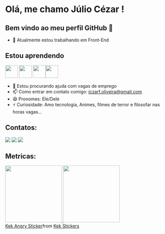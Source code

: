 # Olá, me chamo Júlio Cézar ! 
## Bem vindo ao meu perfil GitHub 👋



- 🔭 Atualmente estou trabalhando em Front-End	

## Estou aprendendo
<img src="https://cdn.jsdelivr.net/gh/devicons/devicon@latest/icons/html5/html5-original-wordmark.svg" width="40" height="40"/> <img src="https://cdn.jsdelivr.net/gh/devicons/devicon@latest/icons/css3/css3-original-wordmark.svg" width="40" height="40"/> <img src="https://cdn.jsdelivr.net/gh/devicons/devicon@latest/icons/javascript/javascript-original.svg" width="40" height="40"/><img src="https://cdn.jsdelivr.net/gh/devicons/devicon@latest/icons/python/python-original.svg" width="40" height="40"/>
          
		  
- 🤔 Estou procurando ajuda com vagas de emprego
- 📫 Como entrar em contato comigo: jczarf.oliveira@gmail.com	
- 😄 Pronomes: Ele/Dele	
- ⚡ Curiosidade: Amo tecnologia, Animes, filmes de terror e filosofar nas horas vagas... 


## Contatos:

<div>
<a href="https://instagram.com/julio.cfo" target="_blank"><img loading="lazy" src="https://img.shields.io/badge/-Instagram-%23E4405F?style=for-the-badge&logo=instagram&logoColor=white" target="_blank"></a>
<a href = "mailto:contato@jczarf.oliveira@gmail.com"><img loading="lazy" src="https://img.shields.io/badge/Gmail-D14836?style=for-the-badge&logo=gmail&logoColor=white" target="_blank"></a>
<a href="https://www.linkedin.com/in/Júliocf" target="_blank"><img loading="lazy" src="https://img.shields.io/badge/-LinkedIn-%230077B5?style=for-the-badge&logo=linkedin&logoColor=white" target="_blank"></a>   
</div>	

## Metricas:

<div>
<a href="https://github.com/Jczarf">
<img loading="lazy" height="180em" src="https://github-readme-stats.vercel.app/api/top-langs/?username=Jczarf&layout=compact&langs_count=7&theme=dracula"/>
<img loading="lazy" height="180em" src="https://github-readme-stats.vercel.app/api?username=Jczarf&show_icons=true&theme=dracula&include_all_commits=true&count_private=true"/>
</div>

<div class="tenor-gif-embed" data-postid="13818761" data-share-method="host" data-aspect-ratio="0.717949" data-width="100%"><a href="https://tenor.com/view/kek-angry-code-matrix-gif-13818761">Kek Angry Sticker</a>from <a href="https://tenor.com/search/kek-stickers">Kek Stickers</a></div> <script type="text/javascript" async src="https://tenor.com/embed.js"></script>


